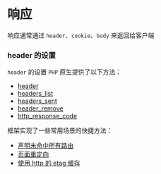 # 响应

响应通常通过 `header`、`cookie`、`body` 来返回给客户端

### header 的设置
`header` 的设置 `PHP` 原生提供了以下方法：

* [header](http://php.net/manual/en/function.header.php)
* [headers_list](http://php.net/manual/en/function.headers-list.php)
* [headers_sent](http://php.net/manual/en/function.headers-sent.php)
* [header_remove](http://php.net/manual/en/function.header-remove.php)
* [http_response_code](http://php.net/manual/en/function.http-response-code.php)

框架实现了一些常用场景的快捷方法：

* [声明未命中所有路由](0.1/frame/http?id=声明未命中所有路由)
* [页面重定向](0.1/frame/http?id=页面重定向)
* [使用 http 的 etag 缓存](0.1/frame/http?id=使用-http-的-etag-缓存)
